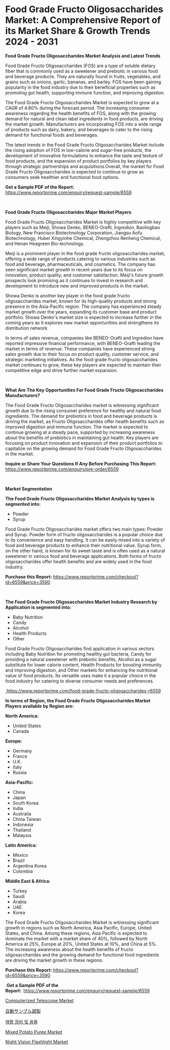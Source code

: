 <p><h1>Food Grade Fructo Oligosaccharides Market: A Comprehensive Report of its Market Share & Growth Trends 2024 - 2031</h1></p><p><strong>Food Grade Fructo Oligosaccharides Market Analysis and Latest Trends</strong></p>
<p><p>Food Grade Fructo Oligosaccharides (FOS) are a type of soluble dietary fiber that is commonly used as a sweetener and prebiotic in various food and beverage products. They are naturally found in fruits, vegetables, and grains such as onions, garlic, bananas, and barley. FOS have been gaining popularity in the food industry due to their beneficial properties such as promoting gut health, supporting immune function, and improving digestion.</p><p>The Food Grade Fructo Oligosaccharides Market is expected to grow at a CAGR of 4.60% during the forecast period. The increasing consumer awareness regarding the health benefits of FOS, along with the growing demand for natural and clean label ingredients in food products, are driving the market growth. Manufacturers are incorporating FOS into a wide range of products such as dairy, bakery, and beverages to cater to the rising demand for functional foods and beverages.</p><p>The latest trends in the Food Grade Fructo Oligosaccharides Market include the rising adoption of FOS in low-calorie and sugar-free products, the development of innovative formulations to enhance the taste and texture of food products, and the expansion of product portfolios by key players through strategic partnerships and acquisitions.Overall, the market for Food Grade Fructo Oligosaccharides is expected to continue to grow as consumers seek healthier and functional food options.</p></p>
<p><strong>Get a Sample PDF of the Report:&nbsp;</strong> <a href="https://www.reportprime.com/enquiry/request-sample/6559">https://www.reportprime.com/enquiry/request-sample/6559</a></p>
<p>&nbsp;</p>
<p><strong>Food Grade Fructo Oligosaccharides Major Market Players</strong></p>
<p><p>Food Grade Fructo Oligosaccharides Market is highly competitive with key players such as Meiji, Showa Denko, BENEO-Orafti, Ingredion, Baolingbao Biology, New Francisco Biotechnology Corporation, Jiangsu Aofu Biotechnology, Hubei Xingyinhe Chemical, Zhengzhou Renheng Chemical, and Henan Heagreen Bio-technology.</p><p>Meiji is a prominent player in the food grade fructo oligosaccharides market, offering a wide range of products catering to various industries such as food and beverage, pharmaceuticals, and cosmetics. The company has seen significant market growth in recent years due to its focus on innovation, product quality, and customer satisfaction. Meiji's future growth prospects look promising as it continues to invest in research and development to introduce new and improved products in the market.</p><p>Showa Denko is another key player in the food grade fructo oligosaccharides market, known for its high-quality products and strong presence in the Asia-Pacific region. The company has experienced steady market growth over the years, expanding its customer base and product portfolio. Showa Denko's market size is expected to increase further in the coming years as it explores new market opportunities and strengthens its distribution network.</p><p>In terms of sales revenue, companies like BENEO-Orafti and Ingredion have reported impressive financial performance, with BENEO-Orafti leading the market in terms of revenue. These companies have experienced strong sales growth due to their focus on product quality, customer service, and strategic marketing initiatives. As the food grade fructo oligosaccharides market continues to grow, these key players are expected to maintain their competitive edge and drive further market expansion.</p></p>
<p>&nbsp;</p>
<p><strong>What Are The Key Opportunities For Food Grade Fructo Oligosaccharides Manufacturers?</strong></p>
<p><p>The Food Grade Fructo Oligosaccharides market is witnessing significant growth due to the rising consumer preference for healthy and natural food ingredients. The demand for prebiotics in food and beverage products is driving the market, as Fructo Oligosaccharides offer health benefits such as improved digestion and immune function. The market is expected to continue growing at a steady pace, supported by increasing awareness about the benefits of prebiotics in maintaining gut health. Key players are focusing on product innovation and expansion of their product portfolios to capitalize on the growing demand for Food Grade Fructo Oligosaccharides in the market.</p></p>
<p><strong>Inquire or Share Your Questions If Any Before Purchasing This Report:</strong> <a href="https://www.reportprime.com/enquiry/pre-order/6559">https://www.reportprime.com/enquiry/pre-order/6559</a></p>
<p>&nbsp;</p>
<p><strong>Market Segmentation</strong></p>
<p><strong>The Food Grade Fructo Oligosaccharides Market Analysis by types is segmented into:</strong></p>
<p><ul><li>Powder</li><li>Syrup</li></ul></p>
<p><p>Food Grade Fructo Oligosaccharides market offers two main types: Powder and Syrup. Powder form of fructo oligosaccharides is a popular choice due to its convenience and easy handling. It can be easily mixed into a variety of food and beverage products to enhance their nutritional value. Syrup form, on the other hand, is known for its sweet taste and is often used as a natural sweetener in various food and beverage applications. Both forms of fructo oligosaccharides offer health benefits and are widely used in the food industry.</p></p>
<p><strong>Purchase this Report:&nbsp;</strong><a href="https://www.reportprime.com/checkout?id=6559&price=3590">https://www.reportprime.com/checkout?id=6559&price=3590</a></p>
<p>&nbsp;</p>
<p><strong>The Food Grade Fructo Oligosaccharides Market Industry Research by Application is segmented into:</strong></p>
<p><ul><li>Baby Nutrition</li><li>Candy</li><li>Alcohol</li><li>Health Products</li><li>Other</li></ul></p>
<p><p>Food Grade Fructo Oligosaccharides find application in various sectors including Baby Nutrition for promoting healthy gut bacteria, Candy for providing a natural sweetener with prebiotic benefits, Alcohol as a sugar substitute for lower calorie content, Health Products for boosting immunity and improving digestion, and Other markets for enhancing the nutritional value of food products. Its versatile uses make it a popular choice in the food industry for catering to diverse consumer needs and preferences.</p></p>
<p><a href="https://www.reportprime.com/food-grade-fructo-oligosaccharides-r6559">&nbsp;https://www.reportprime.com/food-grade-fructo-oligosaccharides-r6559</a></p>
<p><strong>In terms of Region, the Food Grade Fructo Oligosaccharides Market Players available by Region are:</strong></p>
<p>
    <p> <strong> North America: </strong>
        <ul>
            <li>United States</li>
            <li>Canada</li>
        </ul>
        </p> 
    <p> <strong> Europe: </strong>
        <ul>
            <li>Germany</li>
            <li>France</li>
            <li>U.K.</li>
            <li>Italy</li>
            <li>Russia</li>
        </ul>
        </p> 
    <p> <strong> Asia-Pacific: </strong>
        <ul>
            <li>China</li>
            <li>Japan</li>
            <li>South Korea</li>
            <li>India</li>
            <li>Australia</li>
            <li>China Taiwan</li>
            <li>Indonesia</li>
            <li>Thailand</li>
            <li>Malaysia</li>
        </ul>
        </p> 
    <p> <strong> Latin America: </strong>
        <ul>
            <li>Mexico</li>
            <li>Brazil</li>
            <li>Argentina Korea</li>
            <li>Colombia</li>
        </ul>
        </p> 
    <p> <strong> Middle East & Africa: </strong>
        <ul>
            <li>Turkey</li>
            <li>Saudi</li>
            <li>Arabia</li>
            <li>UAE</li>
            <li>Korea</li>
        </ul>
    </p>
    </p>
<p><p>The Food Grade Fructo Oligosaccharides Market is witnessing significant growth in regions such as North America, Asia Pacific, Europe, United States, and China. Among these regions, Asia Pacific is expected to dominate the market with a market share of 40%, followed by North America at 25%, Europe at 20%, United States at 10%, and China at 5%. The increasing awareness about the health benefits of fructo oligosaccharides and the growing demand for functional food ingredients are driving the market growth in these regions.</p></p>
<p><strong>Purchase this Report: </strong><a href="https://www.reportprime.com/checkout?id=6559&price=3590">https://www.reportprime.com/checkout?id=6559&price=3590</a></p>
<p>&nbsp;<strong>Get a Sample PDF of the Report:&nbsp;&nbsp;</strong><a href="https://www.reportprime.com/enquiry/request-sample/6559">https://www.reportprime.com/enquiry/request-sample/6559</a></p>
<p><strong></strong></p>
<p><p><a href="https://issuu.com/reportprime-2/docs/computerized-telescope-market-size-2030.pptx">Computerized Telescope Market</a></p><p><a href="https://github.com/klon646/Market-Research-Report-List-1/blob/main/107606475281.md">自動サンプル調製</a></p><p><a href="https://medium.com/@dandier2003/2024%EB%85%84%EB%B6%80%ED%84%B0-2031%EB%85%84%EA%B9%8C%EC%A7%80%EC%9D%98-%EC%9E%AC%ED%99%9C-%EC%9E%A5%EB%B9%84-%EB%B0%8F-%EC%9A%A9%ED%92%88-%EC%8B%9C%EC%9E%A5-%EB%B6%84%EC%84%9D-%EB%B0%8F-%ED%81%AC%EA%B8%B0-%EC%98%88%EC%B8%A1-c845d53a2335">재활 장비 및 용품</a></p><p><a href="https://github.com/EveKerluke2023/Market-Research-Report-List-1/blob/main/mixed-potato-puree-market.md">Mixed Potato Puree Market</a></p><p><a href="https://issuu.com/reportprime-2/docs/night-vision-flashlight-market-size-2030.pptx">Night Vision Flashlight Market</a></p></p>